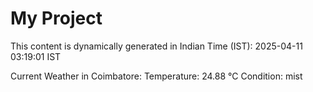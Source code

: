 # My Project

This content is dynamically generated in Indian Time (IST): 2025-04-11 03:19:01 IST


Current Weather in Coimbatore:
Temperature: 24.88 °C
Condition: mist
